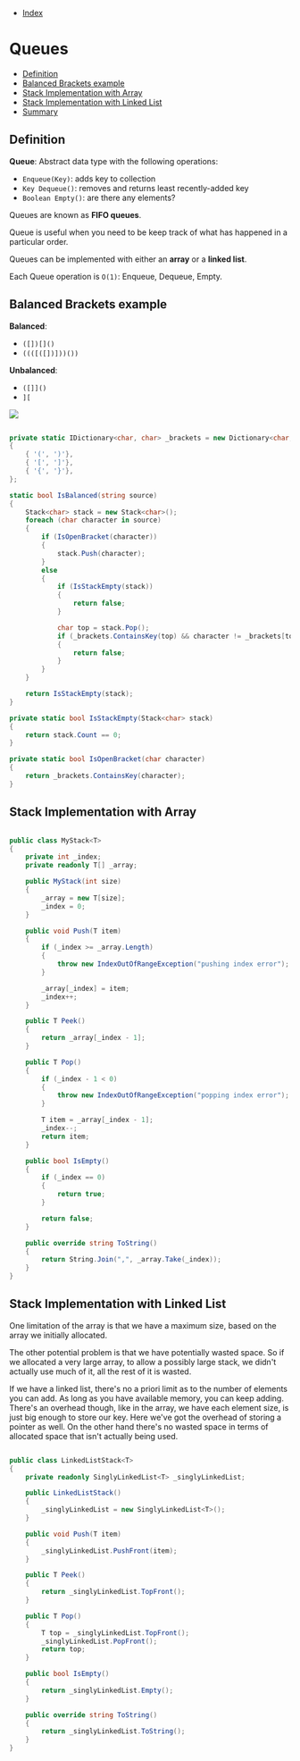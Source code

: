 * [Index](https://github.com/KiraDiShira/AlgorithmsAndDataStructures/blob/master/README.md#project-title)

# Queues

* [Definition](#definition)
* [Balanced Brackets example](#balanced-brackets-example)
* [Stack Implementation with Array](#stack-implementation-with-array)
* [Stack Implementation with Linked List](#stack-implementation-with-linked-list)
* [Summary](#summary)

## Definition

**Queue**: Abstract data type with the following operations:

* `Enqueue(Key)`: adds key to collection
* `Key Dequeue()`: removes and returns least recently-added key
* `Boolean Empty()`: are there any elements?

Queues are known as **FIFO queues**.

Queue is useful when you need to be keep track of what has happened in a particular order.

Queues can be implemented with either an **array** or a **linked list**.

Each Queue operation is `O(1)`: Enqueue, Dequeue, Empty.

## Balanced Brackets example

**Balanced**: 
* `([])[]()`
* `((([([])]))())`

**Unbalanced**:
* `([]]()`
* `][`

<img src="https://github.com/KiraDiShira/AlgorithmsAndDataStructures/blob/master/RepoFiles/Stack/Images/st1.PNG" />

```c#

private static IDictionary<char, char> _brackets = new Dictionary<char, char>()
{
    { '(', ')'},
    { '[', ']'},
    { '{', '}'},
};

static bool IsBalanced(string source)
{
    Stack<char> stack = new Stack<char>();
    foreach (char character in source)
    {
        if (IsOpenBracket(character))
        {
            stack.Push(character);
        }
        else
        {
            if (IsStackEmpty(stack))
            {
                return false;
            }

            char top = stack.Pop();
            if (_brackets.ContainsKey(top) && character != _brackets[top])
            {
                return false;
            }
        }
    }

    return IsStackEmpty(stack);
}

private static bool IsStackEmpty(Stack<char> stack)
{
    return stack.Count == 0;
}

private static bool IsOpenBracket(char character)
{
    return _brackets.ContainsKey(character);
}

```

## Stack Implementation with Array

```c#

public class MyStack<T>
{
    private int _index;
    private readonly T[] _array;

    public MyStack(int size)
    {
        _array = new T[size];
        _index = 0;
    }

    public void Push(T item)
    {
        if (_index >= _array.Length)
        {
            throw new IndexOutOfRangeException("pushing index error");
        }

        _array[_index] = item;
        _index++;
    }

    public T Peek()
    {
        return _array[_index - 1];
    }

    public T Pop()
    {
        if (_index - 1 < 0)
        {
            throw new IndexOutOfRangeException("popping index error");
        }

        T item = _array[_index - 1];
        _index--;
        return item;
    }

    public bool IsEmpty()
    {
        if (_index == 0)
        {
            return true;
        }

        return false;
    }

    public override string ToString()
    {
        return String.Join(",", _array.Take(_index));
    }
}

```
## Stack Implementation with Linked List

One limitation of the array is that we have a maximum size, based on the array we initially allocated. 

The other potential problem is that we have potentially wasted space. So if we allocated a very large array, to allow a possibly large stack, we didn't actually use much of it, all the rest of it is wasted.

 If we have a linked list, there's no a priori limit as to the number of elements you can add. As long as you have available memory, you can keep adding. There's an overhead though, like in the array, we have each element size, is just big enough to store our key. Here we've got the overhead of storing a pointer as well. On the other hand there's no wasted space in terms of allocated space that isn't actually being used. 

```c#

public class LinkedListStack<T>
{
    private readonly SinglyLinkedList<T> _singlyLinkedList;

    public LinkedListStack()
    {
        _singlyLinkedList = new SinglyLinkedList<T>();
    }

    public void Push(T item)
    {
        _singlyLinkedList.PushFront(item);
    }

    public T Peek()
    {
        return _singlyLinkedList.TopFront();
    }

    public T Pop()
    {
        T top = _singlyLinkedList.TopFront();
        _singlyLinkedList.PopFront();
        return top;
    }

    public bool IsEmpty()
    {
        return _singlyLinkedList.Empty();
    }

    public override string ToString()
    {
        return _singlyLinkedList.ToString();
    }
}

```
